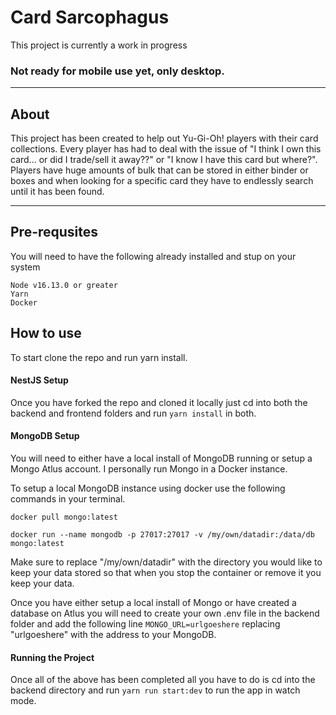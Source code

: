 # Card Sarcophagus

This project is currently a work in progress

### Not ready for mobile use yet, only desktop.

---

## About
This project has been created to help out Yu-Gi-Oh! players with their card collections. Every player has had to deal with the issue of "I think I own this card... or did I trade/sell it away??" or "I know I have this card but where?". Players have huge amounts of bulk that can be stored in either binder or boxes and when looking for a specific card they have to endlessly search until it has been found.

---

## Pre-requsites
You will need to have the following already installed and stup on your system
```
Node v16.13.0 or greater
Yarn
Docker
```

## How to use
To start clone the repo and run yarn install.

#### NestJS Setup
Once you have forked the repo and cloned it locally just cd into both the backend
and frontend folders and run `yarn install` in both.

#### MongoDB Setup
You will need to either have a local install of MongoDB running or setup a Mongo
Atlus account. I personally run Mongo in a Docker instance.

To setup a local MongoDB instance using docker use the following commands in your
terminal.

```docker pull mongo:latest```

```docker run --name mongodb -p 27017:27017 -v /my/own/datadir:/data/db mongo:latest```

Make sure to replace "/my/own/datadir" with the directory you would like to keep your
data stored so that when you stop the container or remove it you keep your data.

Once you have either setup a local install of Mongo or have created a database on Atlus
you will need to create your own .env file in the backend folder and add the following line
`MONGO_URL=urlgoeshere` replacing "urlgoeshere" with the address to your MongoDB.

#### Running the Project
Once all of the above has been completed all you have to do is cd into the backend
directory and run `yarn run start:dev` to run the app in watch mode.
